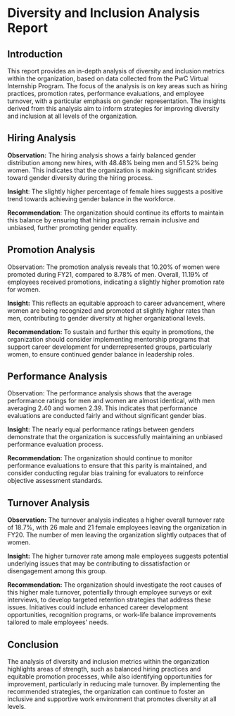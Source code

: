 # Diversity and Inclusion Analysis Report

## Introduction

This report provides an in-depth analysis of diversity and inclusion metrics within the organization, based on data collected from the PwC Virtual Internship Program. The focus of the analysis is on key areas such as hiring practices, promotion rates, performance evaluations, and employee turnover, with a particular emphasis on gender representation. The insights derived from this analysis aim to inform strategies for improving diversity and inclusion at all levels of the organization.

## Hiring Analysis

**Observation:** The hiring analysis shows a fairly balanced gender distribution among new hires, with 48.48% being men and 51.52% being women. This indicates that the organization is making significant strides toward gender diversity during the hiring process.

**Insight**: The slightly higher percentage of female hires suggests a positive trend towards achieving gender balance in the workforce.

**Recommendation**: The organization should continue its efforts to maintain this balance by ensuring that hiring practices remain inclusive and unbiased, further promoting gender equality.


## **Promotion Analysis**

Observation: The promotion analysis reveals that 10.20% of women were promoted during FY21, compared to 8.78% of men. Overall, 11.19% of employees received promotions, indicating a slightly higher promotion rate for women.

**Insight:** This reflects an equitable approach to career advancement, where women are being recognized and promoted at slightly higher rates than men, contributing to gender diversity at higher organizational levels.

**Recommendation:** To sustain and further this equity in promotions, the organization should consider implementing mentorship programs that support career development for underrepresented groups, particularly women, to ensure continued gender balance in leadership roles.

## **Performance Analysis**

Observation: The performance analysis shows that the average performance ratings for men and women are almost identical, with men averaging 2.40 and women 2.39. This indicates that performance evaluations are conducted fairly and without significant gender bias.

**Insight:** The nearly equal performance ratings between genders demonstrate that the organization is successfully maintaining an unbiased performance evaluation process.

**Recommendation:** The organization should continue to monitor performance evaluations to ensure that this parity is maintained, and consider conducting regular bias training for evaluators to reinforce objective assessment standards.

## **Turnover Analysis**

**Observation:** The turnover analysis indicates a higher overall turnover rate of 18.7%, with 26 male and 21 female employees leaving the organization in FY20. The number of men leaving the organization slightly outpaces that of women.

**Insight:** The higher turnover rate among male employees suggests potential underlying issues that may be contributing to dissatisfaction or disengagement among this group.

**Recommendation:** The organization should investigate the root causes of this higher male turnover, potentially through employee surveys or exit interviews, to develop targeted retention strategies that address these issues. Initiatives could include enhanced career development opportunities, recognition programs, or work-life balance improvements tailored to male employees' needs.

## **Conclusion**

The analysis of diversity and inclusion metrics within the organization highlights areas of strength, such as balanced hiring practices and equitable promotion processes, while also identifying opportunities for improvement, particularly in reducing male turnover. By implementing the recommended strategies, the organization can continue to foster an inclusive and supportive work environment that promotes diversity at all levels.


